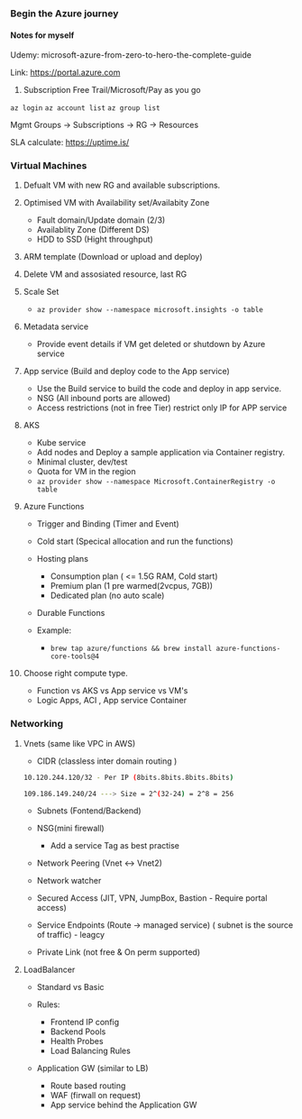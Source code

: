 ### Begin the Azure journey

#### Notes for myself

Udemy:
microsoft-azure-from-zero-to-hero-the-complete-guide

Link:
<https://portal.azure.com>

1. Subscription Free Trail/Microsoft/Pay as you go

`az login`
`az account list`
`az group list`

Mgmt Groups -> Subscriptions -> RG -> Resources

SLA calculate:
<https://uptime.is/>

### Virtual Machines

1. Defualt VM with new RG and available subscriptions.

2. Optimised VM with Availability set/Availabity Zone

    - Fault domain/Update domain (2/3)
    - Availablity Zone (Different DS)
    - HDD to SSD (Hight throughput)

3. ARM template (Download or upload and deploy)

4. Delete VM and assosiated resource, last RG

5. Scale Set

    - `az provider show --namespace microsoft.insights -o table`

6. Metadata service

    - Provide event details if VM get deleted or shutdown by Azure service

7. App service (Build and deploy code to the App service)

    - Use the Build service to build the code and deploy in app service.
    - NSG (All inbound ports are allowed)
    - Access restrictions (not in free Tier) restrict only IP for APP service

8. AKS

    - Kube service
    - Add nodes and Deploy a sample application via Container registry.
    - Minimal cluster, dev/test
    - Quota for VM in the region
    - `az provider show --namespace Microsoft.ContainerRegistry -o table`

9. Azure Functions

    - Trigger and Binding (Timer and Event)
    - Cold start (Specical allocation and run the functions)
    - Hosting plans
        - Consumption plan ( <= 1.5G RAM, Cold start)
        - Premium plan (1 pre warmed(2vcpus, 7GB))
        - Dedicated plan (no auto scale)
    - Durable Functions

    - Example:
        - `brew tap azure/functions && brew install azure-functions-core-tools@4`

10. Choose right compute type.
    - Function vs AKS vs App service vs VM's
    - Logic Apps, ACI , App service Container

### Networking

1. Vnets (same like VPC in AWS)

    - CIDR (classless inter domain routing )

    ```bash
    10.120.244.120/32 - Per IP (8bits.8bits.8bits.8bits)

    109.186.149.240/24 ---> Size = 2^(32-24) = 2^8 = 256
    ```

    - Subnets (Fontend/Backend)

    - NSG(mini firewall)

        - Add a service Tag as best practise

    - Network Peering (Vnet <-> Vnet2)

    - Network watcher

    - Secured Access (JIT, VPN, JumpBox, Bastion - Require portal access)

    - Service Endpoints (Route -> managed service) ( subnet is the source of traffic) - leagcy

    - Private Link (not free & On perm supported)

2. LoadBalancer

    - Standard vs Basic
    - Rules:

        - Frontend IP config
        - Backend Pools
        - Health Probes
        - Load Balancing Rules

    - Application GW (similar to LB)
        - Route based routing
        - WAF (firwall on request)
        - App service behind the Application GW
